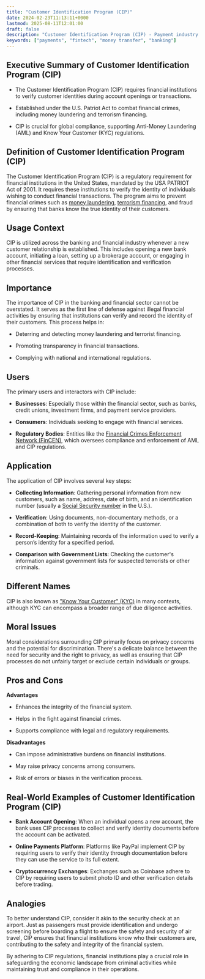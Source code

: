 ```yaml
---
title: "Customer Identification Program (CIP)"
date: 2024-02-23T11:13:11+0000
lastmod: 2025-08-11T12:01:00
draft: false
description: "Customer Identification Program (CIP) - Payment industry knowledge and insights"
keywords: ["payments", "fintech", "money transfer", "banking"]
---
```


## Executive Summary of Customer Identification Program (CIP)

- The Customer Identification Program (CIP) requires financial institutions to verify customer identities during account openings or transactions.

- Established under the U.S. Patriot Act to combat financial crimes, including money laundering and terrorism financing.

- CIP is crucial for global compliance, supporting Anti-Money Laundering (AML) and Know Your Customer (KYC) regulations.

## Definition of Customer Identification Program (CIP)

The Customer Identification Program (CIP) is a regulatory requirement for financial institutions in the United States, mandated by the USA PATRIOT Act of 2001. It requires these institutions to verify the identity of individuals wishing to conduct financial transactions. The program aims to prevent financial crimes such as [money laundering](https://faisalkhanllc.xyz/resources/payments-wiki/m/money-laundering/), [terrorism financing](https://faisalkhanllc.xyz/resources/payments-wiki/t/terrorist-financing-tf/), and fraud by ensuring that banks know the true identity of their customers.

## Usage Context

CIP is utilized across the banking and financial industry whenever a new customer relationship is established. This includes opening a new bank account, initiating a loan, setting up a brokerage account, or engaging in other financial services that require identification and verification processes.

## Importance

The importance of CIP in the banking and financial sector cannot be overstated. It serves as the first line of defense against illegal financial activities by ensuring that institutions can verify and record the identity of their customers. This process helps in:

- Deterring and detecting money laundering and terrorist financing.

- Promoting transparency in financial transactions.

- Complying with national and international regulations.

## Users

The primary users and interactors with CIP include:

- **Businesses**: Especially those within the financial sector, such as banks, credit unions, investment firms, and payment service providers.

- **Consumers**: Individuals seeking to engage with financial services.

- **Regulatory Bodies**: Entities like the [Financial Crimes Enforcement Network (FinCEN)](https://faisalkhanllc.xyz/resources/payments-wiki/f/financial-crimes-enforcement-network-fincen/), which oversees compliance and enforcement of AML and CIP regulations.

## Application

The application of CIP involves several key steps:

- **Collecting Information**: Gathering personal information from new customers, such as name, address, date of birth, and an identification number (usually a [Social Security number](https://faisalkhanllc.xyz/resources/payments-wiki/s/social-security/social-security-number-ssn/) in the U.S.).

- **Verification**: Using documents, non-documentary methods, or a combination of both to verify the identity of the customer.

- **Record-Keeping**: Maintaining records of the information used to verify a person’s identity for a specified period.

- **Comparison with Government Lists**: Checking the customer's information against government lists for suspected terrorists or other criminals.

## Different Names

CIP is also known as ["Know Your Customer" (KYC)](https://faisalkhanllc.xyz/resources/payments-wiki/k/know-your-customer-kyc/) in many contexts, although KYC can encompass a broader range of due diligence activities.

## Moral Issues

Moral considerations surrounding CIP primarily focus on privacy concerns and the potential for discrimination. There's a delicate balance between the need for security and the right to privacy, as well as ensuring that CIP processes do not unfairly target or exclude certain individuals or groups.

## Pros and Cons

**Advantages**

- Enhances the integrity of the financial system.

- Helps in the fight against financial crimes.

- Supports compliance with legal and regulatory requirements.

**Disadvantages**

- Can impose administrative burdens on financial institutions.

- May raise privacy concerns among consumers.

- Risk of errors or biases in the verification process.

## Real-World Examples of Customer Identification Program (CIP)

- **Bank Account Opening**: When an individual opens a new account, the bank uses CIP processes to collect and verify identity documents before the account can be activated.

- **Online Payments Platform**: Platforms like PayPal implement CIP by requiring users to verify their identity through documentation before they can use the service to its full extent.

- **Cryptocurrency Exchanges**: Exchanges such as Coinbase adhere to CIP by requiring users to submit photo ID and other verification details before trading.

## Analogies

To better understand CIP, consider it akin to the security check at an airport. Just as passengers must provide identification and undergo screening before boarding a flight to ensure the safety and security of air travel, CIP ensures that financial institutions know who their customers are, contributing to the safety and integrity of the financial system.

By adhering to CIP regulations, financial institutions play a crucial role in safeguarding the economic landscape from criminal activities while maintaining trust and compliance in their operations.